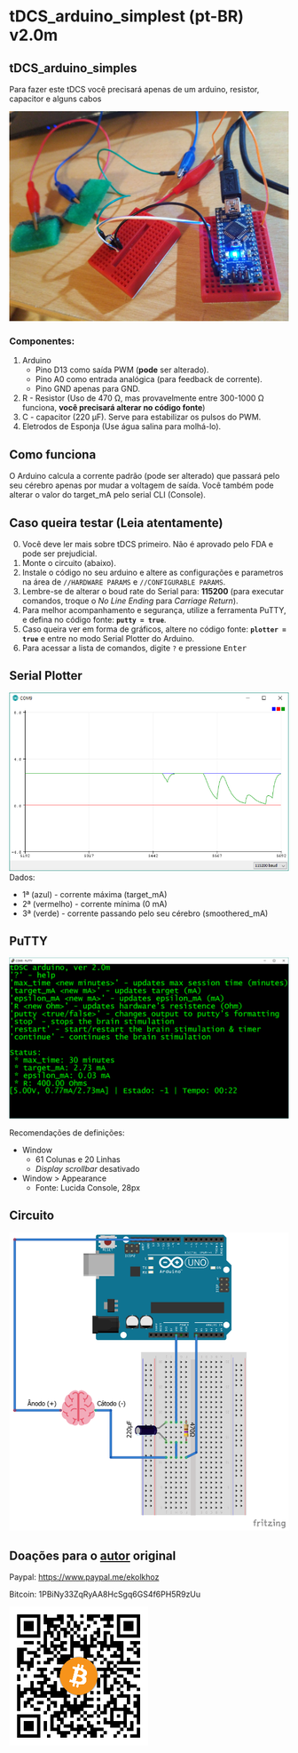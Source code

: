 # tDCS_arduino_simplest (pt-BR) v2.0m
## tDCS_arduino_simples

Para fazer este tDCS você precisará apenas de um arduino, resistor, capacitor e alguns cabos

![Assembled](/imgs/wtf.jpg?raw "Assembled")

### Componentes:
1) Arduino
   - Pino D13 como saída PWM (**pode** ser alterado).
   - Pino A0 como entrada analógica (para feedback de corrente).
   - Pino GND apenas para GND.
2) R - Resistor (Uso de 470 Ω, mas provavelmente entre 300-1000 Ω funciona, **você precisará alterar no código fonte**)
3) C - capacitor (220 μF). Serve para estabilizar os pulsos do PWM.
4) Eletrodos de Esponja (Use água salina para molhá-lo).

## Como funciona
O Arduino calcula a corrente padrão (pode ser alterado) que passará pelo seu cérebro apenas por mudar a voltagem de saída. Você também pode alterar o valor do target_mA pelo serial CLI (Console).

## Caso queira testar (Leia atentamente)
0) Você deve ler mais sobre tDCS primeiro. Não é aprovado pelo FDA e pode ser prejudicial. 
1) Monte o circuito (abaixo).
2) Instale o código no seu arduino e altere as configurações e parametros na área de `//HARDWARE PARAMS` e `//CONFIGURABLE PARAMS`.
3) Lembre-se de alterar o boud rate do Serial para: **115200** (para executar comandos, troque o *No Line Ending* para *Carriage Return*).
3) Para melhor acompanhamento e segurança, utilize a ferramenta PuTTY, e defina no código fonte: **`putty = true`**.
4) Caso queira ver em forma de gráficos, altere no código fonte: **`plotter = true`** e entre no modo Serial Plotter do Arduino.
5) Para acessar a lista de comandos, digite `?` e pressione <kbd>Enter</kbd>

## Serial Plotter

![Serial Plotter](/imgs/Plotter.png?raw=true "Serial Plotter")
Dados:
   - 1ª (azul) - corrente máxima (target_mA)
   - 2ª (vermelho) - corrente mínima (0 mA)
   - 3ª (verde) - corrente passando pelo seu cérebro (smoothered_mA)   

## PuTTY

![PuTTY](/imgs/putty.png?raw=true "Serial Plotter")

Recomendações de definições:

* Window
    * 61 Colunas e 20 Linhas
    * *Display scrollbar* desativado
* Window > Appearance
    * Fonte: Lucida Console, 28px

## Circuito

![Schematic](/imgs/Sketch_bb.png?raw=true "Schematic")


## Doações para o [autor](https://github.com/e-kolkhoz/tDCS_arduino_simplest) original

Paypal:
https://www.paypal.me/ekolkhoz

Bitcoin: 
1PBiNy33ZqRyAA8HcSgq6GS4f6PH5R9zUu

![btc](/imgs/c1av9wf.png?raw=true "btc")
